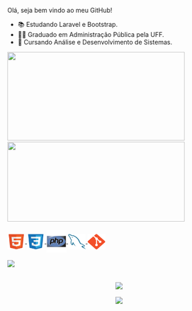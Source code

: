 Olá, seja bem vindo ao meu GitHub!

- 📚 Estudando Laravel e Bootstrap.
- 👨‍🎓 Graduado em Administração Pública pela UFF.
- 📖 Cursando Análise e Desenvolvimento de Sistemas.

<div>
  <a href="https://github.com/alisson-ribeiro">
  <img height="200em" width="400em" src="https://github-readme-stats.vercel.app/api?username=alisson-ribeiro&show_icons=true&theme=dark&include_all_commits=true&count_private=true"/>
  <img height="180em"  width="400em"src="https://github-readme-stats.vercel.app/api/top-langs/?username=alisson-ribeiro&layout=compact&langs_count=6&theme=dark"/>
</div>

<div style="display: inline_block"><br>
  <img align="center" alt="Alisson-HTML" height="35" width="40" src="https://raw.githubusercontent.com/devicons/devicon/master/icons/html5/html5-original.svg">
  <img align="center" alt="Alisson-CSS" height="35" width="40" src="https://raw.githubusercontent.com/devicons/devicon/master/icons/css3/css3-original.svg">
  <img align="center" alt="Alisson-PHP" height="50" width="45" src="https://raw.githubusercontent.com/devicons/devicon/master/icons/php/php-original.svg">
  <img align="center" alt="Alisson-MYSQL" height="35" width="40" src="https://raw.githubusercontent.com/devicons/devicon/master/icons/mysql/mysql-original.svg">
  <img align="center" alt="Alisson-GIT" height="35" width="40" src="https://raw.githubusercontent.com/devicons/devicon/master/icons/git/git-original.svg">
</div>
  
<br>
  
<div>
  <a href="https://www.linkedin.com/in/alisson-ribeiro-69680653/" target="_blank"><img src="https://img.shields.io/badge/-LinkedIn-%230077B5?style=for-the-badge&logo=linkedin&logoColor=white" target="_blank"></a>
</div>
<br>
<p align="center"> <img alingn="center" src="https://profile-counter.glitch.me/alisson-ribeiro/count.svg" /></p>


<p align="center"> <img alingn="center" height="150px" src="https://static.wikia.nocookie.net/tibia/images/e/ef/Black_Knight.gif/revision/latest/top-crop/width/360/height/360?cb=20180206145413&path-prefix=en" /></p>
<!--https://static.wikia.nocookie.net/tibia/images/e/ef/Black_Knight.gif/revision/latest/top-crop/width/360/height/360?cb=20180206145413&path-prefix=en
